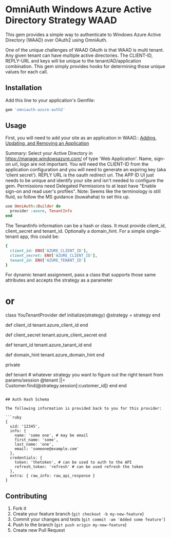 # OmniAuth Windows Azure Active Directory Strategy WAAD

This gem provides a simple way to authenticate to Windows Azure Active Directory (WAAD) over OAuth2 using OmniAuth.

One of the unique challenges of WAAD OAuth is that WAAD is multi tenant. Any given tenant can have multiple active
directories. The CLIENT-ID, REPLY-URL and keys will be unique to the tenant/AD/application combination. This gem simply
provides hooks for determining those unique values for each call.

## Installation

Add this line to your application's Gemfile:

```ruby
gem 'omniauth-azure-auth2'
```

## Usage

First, you will need to add your site as an application in WAAD.:
[Adding, Updating, and Removing an Application](http://msdn.microsoft.com/en-us/library/azure/dn132599.aspx)

Summary:
Select your Active Directory in https://manage.windowsazure.com/<tenantid> of type 'Web Application'. Name, sign-on url,
logo are not important.  You will need the CLIENT-ID from the application configuration and you will need to generate
an expiring key (aka 'client secret').  REPLY URL is the oauth redirect uri.
The APP ID UI just needs to be unique and identify your site and isn't needed to configure the gem.
Permissions need Delegated Permissions to at least have "Enable sign-on and read user's profiles".
Note: Seems like the terminology is still fluid, so follow the MS guidance (buwahaha) to set this up.

```ruby
use OmniAuth::Builder do
  provider :azure, TenantInfo
end
```

The TenantInfo information can be a hash or class. It must provide client_id, client_secret and tenant_id.
Optionally a domain_hint. For a simple single-tenant app, this could be:

```ruby
{
  client_id: ENV['AZURE_CLIENT_ID'],
  client_secret: ENV['AZURE_CLIENT_ID'],
  tenant_id: ENV['AZURE_TENANT_ID']
}
```

For dynamic tenant assignment, pass a class that supports those same attributes and accepts the strategy as a parameter

# or

class YouTenantProvider
  def initialize(strategy)
    @strategy = strategy
  end

  def client_id
    tenant.azure_client_id
  end

  def client_secret
    tenant.azure_client_secret
  end

  def tenant_id
    tenant.azure_tanant_id
  end

  def domain_hint
    tenant.azure_domain_hint
  end

  private

  def tenant
    # whatever strategy you want to figure out the right tenant from params/session
    @tenant ||= Customer.find(@strategy.session[:customer_id])
  end
end
```

## Auth Hash Schema

The following information is provided back to you for this provider:

```ruby
{
  uid: '12345',
  info: {
    name: 'some one', # may be email
    first_name: 'some',
    last_name: 'one',
    email: 'someone@example.com'
  },
  credentials: {
    token: 'thetoken', # can be used to auth to the API
    refresh_token: 'refresh' # can be used refresh the token
  },
  extra: { raw_info: raw_api_response }
}
```

## Contributing

1. Fork it
2. Create your feature branch (`git checkout -b my-new-feature`)
3. Commit your changes and tests  (`git commit -am 'Added some feature'`)
4. Push to the branch (`git push origin my-new-feature`)
5. Create new Pull Request
